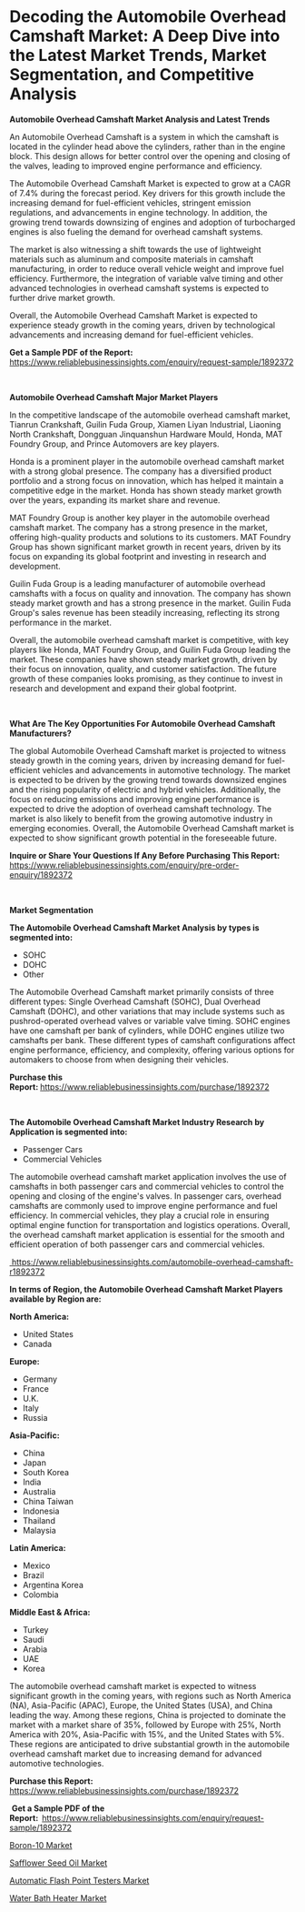 <p><h1>Decoding the Automobile Overhead Camshaft Market: A Deep Dive into the Latest Market Trends, Market Segmentation, and Competitive Analysis</h1></p><p><strong>Automobile Overhead Camshaft Market Analysis and Latest Trends</strong></p>
<p><p>An Automobile Overhead Camshaft is a system in which the camshaft is located in the cylinder head above the cylinders, rather than in the engine block. This design allows for better control over the opening and closing of the valves, leading to improved engine performance and efficiency.</p><p>The Automobile Overhead Camshaft Market is expected to grow at a CAGR of 7.4% during the forecast period. Key drivers for this growth include the increasing demand for fuel-efficient vehicles, stringent emission regulations, and advancements in engine technology. In addition, the growing trend towards downsizing of engines and adoption of turbocharged engines is also fueling the demand for overhead camshaft systems.</p><p>The market is also witnessing a shift towards the use of lightweight materials such as aluminum and composite materials in camshaft manufacturing, in order to reduce overall vehicle weight and improve fuel efficiency. Furthermore, the integration of variable valve timing and other advanced technologies in overhead camshaft systems is expected to further drive market growth.</p><p>Overall, the Automobile Overhead Camshaft Market is expected to experience steady growth in the coming years, driven by technological advancements and increasing demand for fuel-efficient vehicles.</p></p>
<p><strong>Get a Sample PDF of the Report:&nbsp;</strong> <a href="https://www.reliablebusinessinsights.com/enquiry/request-sample/1892372">https://www.reliablebusinessinsights.com/enquiry/request-sample/1892372</a></p>
<p>&nbsp;</p>
<p><strong>Automobile Overhead Camshaft Major Market Players</strong></p>
<p><p>In the competitive landscape of the automobile overhead camshaft market, Tianrun Crankshaft, Guilin Fuda Group, Xiamen Liyan Industrial, Liaoning North Crankshaft, Dongguan Jinquanshun Hardware Mould, Honda, MAT Foundry Group, and Prince Automovers are key players. </p><p>Honda is a prominent player in the automobile overhead camshaft market with a strong global presence. The company has a diversified product portfolio and a strong focus on innovation, which has helped it maintain a competitive edge in the market. Honda has shown steady market growth over the years, expanding its market share and revenue. </p><p>MAT Foundry Group is another key player in the automobile overhead camshaft market. The company has a strong presence in the market, offering high-quality products and solutions to its customers. MAT Foundry Group has shown significant market growth in recent years, driven by its focus on expanding its global footprint and investing in research and development. </p><p>Guilin Fuda Group is a leading manufacturer of automobile overhead camshafts with a focus on quality and innovation. The company has shown steady market growth and has a strong presence in the market. Guilin Fuda Group's sales revenue has been steadily increasing, reflecting its strong performance in the market. </p><p>Overall, the automobile overhead camshaft market is competitive, with key players like Honda, MAT Foundry Group, and Guilin Fuda Group leading the market. These companies have shown steady market growth, driven by their focus on innovation, quality, and customer satisfaction. The future growth of these companies looks promising, as they continue to invest in research and development and expand their global footprint.</p></p>
<p>&nbsp;</p>
<p><strong>What Are The Key Opportunities For Automobile Overhead Camshaft Manufacturers?</strong></p>
<p><p>The global Automobile Overhead Camshaft market is projected to witness steady growth in the coming years, driven by increasing demand for fuel-efficient vehicles and advancements in automotive technology. The market is expected to be driven by the growing trend towards downsized engines and the rising popularity of electric and hybrid vehicles. Additionally, the focus on reducing emissions and improving engine performance is expected to drive the adoption of overhead camshaft technology. The market is also likely to benefit from the growing automotive industry in emerging economies. Overall, the Automobile Overhead Camshaft market is expected to show significant growth potential in the foreseeable future.</p></p>
<p><strong>Inquire or Share Your Questions If Any Before Purchasing This Report:</strong> <a href="https://www.reliablebusinessinsights.com/enquiry/pre-order-enquiry/1892372">https://www.reliablebusinessinsights.com/enquiry/pre-order-enquiry/1892372</a></p>
<p>&nbsp;</p>
<p><strong>Market Segmentation</strong></p>
<p><strong>The Automobile Overhead Camshaft Market Analysis by types is segmented into:</strong></p>
<p><ul><li>SOHC</li><li>DOHC</li><li>Other</li></ul></p>
<p><p>The Automobile Overhead Camshaft market primarily consists of three different types: Single Overhead Camshaft (SOHC), Dual Overhead Camshaft (DOHC), and other variations that may include systems such as pushrod-operated overhead valves or variable valve timing. SOHC engines have one camshaft per bank of cylinders, while DOHC engines utilize two camshafts per bank. These different types of camshaft configurations affect engine performance, efficiency, and complexity, offering various options for automakers to choose from when designing their vehicles.</p></p>
<p><strong>Purchase this Report:&nbsp;</strong><a href="https://www.reliablebusinessinsights.com/purchase/1892372">https://www.reliablebusinessinsights.com/purchase/1892372</a></p>
<p>&nbsp;</p>
<p><strong>The Automobile Overhead Camshaft Market Industry Research by Application is segmented into:</strong></p>
<p><ul><li>Passenger Cars</li><li>Commercial Vehicles</li></ul></p>
<p><p>The automobile overhead camshaft market application involves the use of camshafts in both passenger cars and commercial vehicles to control the opening and closing of the engine's valves. In passenger cars, overhead camshafts are commonly used to improve engine performance and fuel efficiency. In commercial vehicles, they play a crucial role in ensuring optimal engine function for transportation and logistics operations. Overall, the overhead camshaft market application is essential for the smooth and efficient operation of both passenger cars and commercial vehicles.</p></p>
<p><a href="https://www.reliablebusinessinsights.com/automobile-overhead-camshaft-r1892372">&nbsp;https://www.reliablebusinessinsights.com/automobile-overhead-camshaft-r1892372</a></p>
<p><strong>In terms of Region, the Automobile Overhead Camshaft Market Players available by Region are:</strong></p>
<p>
    <p> <strong> North America: </strong>
        <ul>
            <li>United States</li>
            <li>Canada</li>
        </ul>
        </p> 
    <p> <strong> Europe: </strong>
        <ul>
            <li>Germany</li>
            <li>France</li>
            <li>U.K.</li>
            <li>Italy</li>
            <li>Russia</li>
        </ul>
        </p> 
    <p> <strong> Asia-Pacific: </strong>
        <ul>
            <li>China</li>
            <li>Japan</li>
            <li>South Korea</li>
            <li>India</li>
            <li>Australia</li>
            <li>China Taiwan</li>
            <li>Indonesia</li>
            <li>Thailand</li>
            <li>Malaysia</li>
        </ul>
        </p> 
    <p> <strong> Latin America: </strong>
        <ul>
            <li>Mexico</li>
            <li>Brazil</li>
            <li>Argentina Korea</li>
            <li>Colombia</li>
        </ul>
        </p> 
    <p> <strong> Middle East & Africa: </strong>
        <ul>
            <li>Turkey</li>
            <li>Saudi</li>
            <li>Arabia</li>
            <li>UAE</li>
            <li>Korea</li>
        </ul>
    </p>
    </p>
<p><p>The automobile overhead camshaft market is expected to witness significant growth in the coming years, with regions such as North America (NA), Asia-Pacific (APAC), Europe, the United States (USA), and China leading the way. Among these regions, China is projected to dominate the market with a market share of 35%, followed by Europe with 25%, North America with 20%, Asia-Pacific with 15%, and the United States with 5%. These regions are anticipated to drive substantial growth in the automobile overhead camshaft market due to increasing demand for advanced automotive technologies.</p></p>
<p><strong>Purchase this Report: </strong><a href="https://www.reliablebusinessinsights.com/purchase/1892372">https://www.reliablebusinessinsights.com/purchase/1892372</a></p>
<p>&nbsp;<strong>Get a Sample PDF of the Report:&nbsp;&nbsp;</strong><a href="https://www.reliablebusinessinsights.com/enquiry/request-sample/1892372">https://www.reliablebusinessinsights.com/enquiry/request-sample/1892372</a></p>
<p><strong></strong></p>
<p><p><a href="https://github.com/abdelrhmankishk22/Market-Research-Report-List-5/blob/main/boron-10-market.md">Boron-10 Market</a></p><p><a href="https://medium.com/@liam.mcgrath5645/safflower-seed-oil-market-a-global-and-regional-analysis-focus-on-end-user-product-and-region-c76b1000fa75">Safflower Seed Oil Market</a></p><p><a href="https://medium.com/@samantha.welch56767/insights-into-the-automatic-flash-point-testers-industry-market-financial-status-market-size-and-58638e033258">Automatic Flash Point Testers Market</a></p><p><a href="https://github.com/joannagoyvaerts/Market-Research-Report-List-3/blob/main/water-bath-heater-market.md">Water Bath Heater Market</a></p></p>